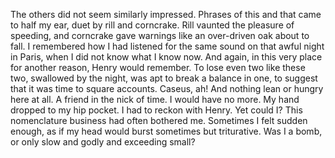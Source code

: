 The others did not seem similarly impressed. Phrases of this and that came to half my ear, duet by rill and corncrake. Rill vaunted the pleasure of speeding, and corncrake gave warnings like an over-driven oak about to fall. I remembered how I had listened for the same sound on that awful night in Paris, when I did not know what I know now. And again, in this very place for another reason, Henry would remember. To lose even two like these two, swallowed by the night, was apt to break a balance in one, to suggest that it was time to square accounts. Caseus, ah! And nothing lean or hungry here at all. A friend in the nick of time. I would have no more. My hand dropped to my hip pocket. I had to reckon with Henry. Yet could I? This nomenclature business had often bothered me. Sometimes I felt sudden enough, as if my head would burst  sometimes but triturative. Was I a bomb, or only slow and godly and exceeding small? 
